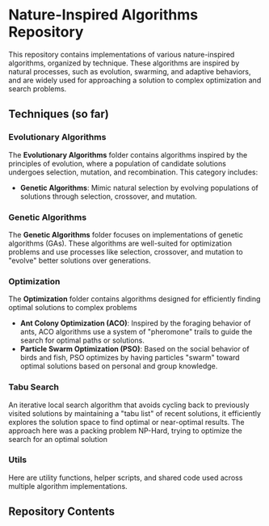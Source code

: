 # Nature-Inspired Algorithms Repository

This repository contains implementations of various nature-inspired algorithms, organized by technique. These algorithms are inspired by natural processes, such as evolution, swarming, and adaptive behaviors, and are widely used for approaching a solution to complex optimization and search problems.

## Techniques (so far)

### Evolutionary Algorithms
The **Evolutionary Algorithms** folder contains algorithms inspired by the principles of evolution, where a population of candidate solutions undergoes selection, mutation, and recombination. This category includes:
- **Genetic Algorithms**: Mimic natural selection by evolving populations of solutions through selection, crossover, and mutation.

### Genetic Algorithms
The **Genetic Algorithms** folder focuses on implementations of genetic algorithms (GAs). These algorithms are well-suited for optimization problems and use processes like selection, crossover, and mutation to "evolve" better solutions over generations.

### Optimization
The **Optimization** folder contains algorithms designed for efficiently finding optimal solutions to complex problems
- **Ant Colony Optimization (ACO)**: Inspired by the foraging behavior of ants, ACO algorithms use a system of "pheromone" trails to guide the search for optimal paths or solutions.
- **Particle Swarm Optimization (PSO)**: Based on the social behavior of birds and fish, PSO optimizes by having particles "swarm" toward optimal solutions based on personal and group knowledge.

### Tabu Search
An iterative local search algorithm that avoids cycling back to previously visited solutions by maintaining a "tabu list" of recent solutions, it efficiently explores the solution space to find optimal or near-optimal results. The approach here was a packing problem NP-Hard, trying to optimize the search for an optimal solution 

### Utils
Here are utility functions, helper scripts, and shared code used across multiple algorithm implementations.

## Repository Contents

